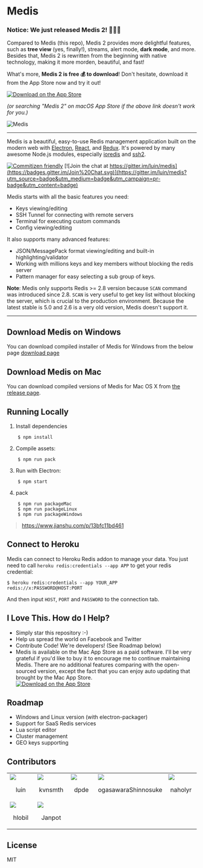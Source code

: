 # Medis

### Notice: We just released Medis 2! 🚀🚀🚀

Compared to Medis (this repo), Medis 2 provides more delightful features, such as **tree view** (yes, finally!), streams, alert mode, **dark mode**, and more. Besides that, Medis 2 is rewritten from the beginning with native technology, making it more morden, beautiful, and fast!

What's more, **Medis 2 is free 💰 to download**! Don't hesitate, download it from the App Store now and try it out!

[![Download on the App Store](http://getmedis.com/download.svg)](https://apps.apple.com/us/app/medis-2-gui-for-redis/id1579200037?mt=12)

*(or searching "Medis 2" on macOS App Store if the above link doesn't work for you.)*

![Medis](http://getmedis.com/screen.png)

------

Medis is a beautiful, easy-to-use Redis management application built on the modern web with [Electron](https://github.com/atom/electron), [React](https://facebook.github.io/react/), and [Redux](https://github.com/rackt/redux). It's powered by many awesome Node.js modules, especially [ioredis](https://github.com/luin/ioredis) and [ssh2](https://github.com/mscdex/ssh2).

[![Commitizen friendly](https://img.shields.io/badge/commitizen-friendly-brightgreen.svg)](http://commitizen.github.io/cz-cli/)
[![Join the chat at https://gitter.im/luin/medis](https://badges.gitter.im/Join%20Chat.svg)](https://gitter.im/luin/medis?utm_source=badge&utm_medium=badge&utm_campaign=pr-badge&utm_content=badge)

Medis starts with all the basic features you need:

* Keys viewing/editing
* SSH Tunnel for connecting with remote servers
* Terminal for executing custom commands
* Config viewing/editing

It also supports many advanced features:

* JSON/MessagePack format viewing/editing and built-in highlighting/validator
* Working with millions keys and key members without blocking the redis server
* Pattern manager for easy selecting a sub group of keys.

**Note**: Medis only supports Redis >= 2.8 version because `SCAN` command was introduced since 2.8. `SCAN` is very useful to get key list without blocking the server, which is crucial to the production environment. Because the latest stable is 5.0 and 2.6 is a very old version, Medis doesn't support it.


<hr />

## Download Medis on Windows

You can download compiled installer of Medis for Windows from the below page
[download page](https://github.com/classfellow/medis/releases/tag/win)

## Download Medis on Mac

You can download compiled versions of Medis for Mac OS X from [the release page](https://github.com/luin/medis/releases).

## Running Locally

1. Install dependencies
```
    $ npm install
```
2. Compile assets:
```
    $ npm run pack
```
3. Run with Electron:
```
    $ npm start
```
4. pack
```
    $ npm run packageMac
    $ npm run packageLinux
    $ npm run packageWindows
```
> https://www.jianshu.com/p/13bfc11bd461

## Connect to Heroku
Medis can connect to Heroku Redis addon to manage your data. You just need to call `heroku redis:credentials --app APP` to get your redis credential:

```shell
$ heroku redis:credentials --app YOUR_APP
redis://x:PASSWORD@HOST:PORT
```

And then input `HOST`, `PORT` and `PASSWORD` to the connection tab.

## I Love This. How do I Help?

* Simply star this repository :-)
* Help us spread the world on Facebook and Twitter
* Contribute Code! We're developers! (See Roadmap below)
* Medis is available on the Mac App Store as a paid software. I'll be very grateful if you'd like to buy it to encourage me to continue maintaining Medis. There are no additional features comparing with the open-sourced version, except the fact that you can enjoy auto updating that brought by the Mac App Store. <br> [![Download on the App Store](http://getmedis.com/download.svg)](https://apps.apple.com/us/app/medis-2-gui-for-redis/id1579200037?mt=12)

## Roadmap

* Windows and Linux version (with electron-packager)
* Support for SaaS Redis services
* Lua script editor
* Cluster management
* GEO keys supporting

## Contributors
<table><tr><td width="20%"><a href="https://github.com/luin"><img src="https://avatars1.githubusercontent.com/u/635902?v=3" /></a><p align="center">luin</p></td><td width="20%"><a href="https://github.com/kvnsmth"><img src="https://avatars0.githubusercontent.com/u/127?v=3" /></a><p align="center">kvnsmth</p></td><td width="20%"><a href="https://github.com/dpde"><img src="https://avatars2.githubusercontent.com/u/485645?v=3" /></a><p align="center">dpde</p></td><td width="20%"><a href="https://github.com/ogasawaraShinnosuke"><img src="https://avatars1.githubusercontent.com/u/5368888?v=3" /></a><p align="center">ogasawaraShinnosuke</p></td><td width="20%"><a href="https://github.com/naholyr"><img src="https://avatars1.githubusercontent.com/u/214067?v=3" /></a><p align="center">naholyr</p></td></tr><tr><td width="20%"><a href="https://github.com/hlobil"><img src="https://avatars2.githubusercontent.com/u/484499?v=3" /></a><p align="center">hlobil</p></td><td width="20%"><a href="https://github.com/Janpot"><img src="https://avatars1.githubusercontent.com/u/2109932?v=3" /></a><p align="center">Janpot</p></td></table>

## License

MIT
